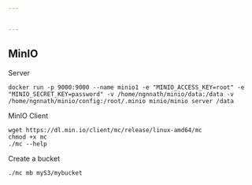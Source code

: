 ```yaml
---


---
```


<h2 id="minio">MinIO</h2>
<p>Server</p>
<pre><code>docker run -p 9000:9000 --name minio1 -e "MINIO_ACCESS_KEY=root" -e "MINIO_SECRET_KEY=password" -v /home/ngnnath/minio/data:/data -v /home/ngnnath/minio/config:/root/.minio minio/minio server /data
</code></pre>
<p>MinIO   Client</p>
<pre><code>wget https://dl.min.io/client/mc/release/linux-amd64/mc
chmod +x mc
./mc --help
</code></pre>
<p>Create a bucket</p>
<pre><code>./mc mb myS3/mybucket
</code></pre>


